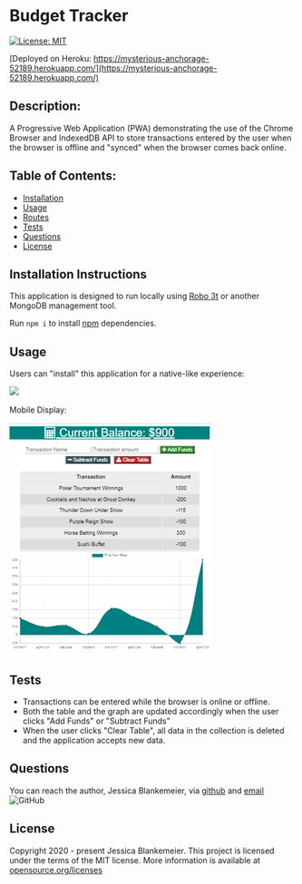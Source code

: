 # Budget Tracker
[![License: MIT](https://img.shields.io/badge/License-MIT-yellow.svg)](https://opensource.org/licenses/MIT)

[Deployed on Heroku: https://mysterious-anchorage-52189.herokuapp.com/](https://mysterious-anchorage-52189.herokuapp.com/)

## Description:  
A Progressive Web Application (PWA) demonstrating the use of the Chrome Browser and IndexedDB API to store transactions entered by the user when the browser is offline and "synced" when the browser comes back online. 

    
## Table of Contents:
* [Installation](#installation-instructions)
* [Usage](#usage)
* [Routes](/routes.md)
* [Tests](#tests)
* [Questions](#questions)
* [License](#license-info)

## Installation Instructions
This application is designed to run locally using [Robo 3t](https://www.robomongo.org) or another MongoDB management tool. 

Run `npm i` to install [npm](https://www.npmjs.com/) dependencies. 

## Usage

Users can "install" this application for a native-like experience:

![](https://github.com/jessicablank/budget-tracker/blob/master/public/pictures/Demonstration.gif)

Mobile Display:

![](https://github.com/jessicablank/budget-tracker/blob/master/public/pictures/homepage-with-data.PNG)


## Tests
* Transactions can be entered while the browser is online or offline. 
* Both the table and the graph are updated accordingly when the user clicks "Add Funds" or "Subtract Funds"
* When the user clicks "Clear Table", all data in the collection is deleted and the application accepts new data. 

## Questions
You can reach the author, Jessica Blankemeier,  via [github](http://github.com/jessicablank) and [email](mailto:jessicablankemeier@gmail.com)
![GitHub](https://img.shields.io/github/followers/jessicablank?label=follow&style=social)

## License
Copyright 2020 - present Jessica Blankemeier.
This project is licensed under the terms of the MIT license. 
More information is available at [opensource.org/licenses](https://opensource.org/licenses/MIT)

